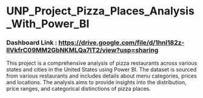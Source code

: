 # UNP_Project_Pizza_Places_Analysis_With_Power_BI

### Dashboard Link : https://drive.google.com/file/d/1hnl182z-llVkfrC09MM2GbNKMLQa7lT2/view?usp=sharing

This project is a comprehensive analysis of pizza restaurants across various states and cities in the United States using Power BI. The dataset is sourced from various restaurants and includes details about menu categories, prices and locations.
The analysis aims to provide insights into the distribution, price ranges, and categorical distinctions of pizza places.
